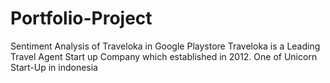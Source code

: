 # Portfolio-Project

Sentiment Analysis of Traveloka in Google Playstore
Traveloka is a Leading Travel Agent Start up Company which established in 2012. One of Unicorn Start-Up in indonesia
